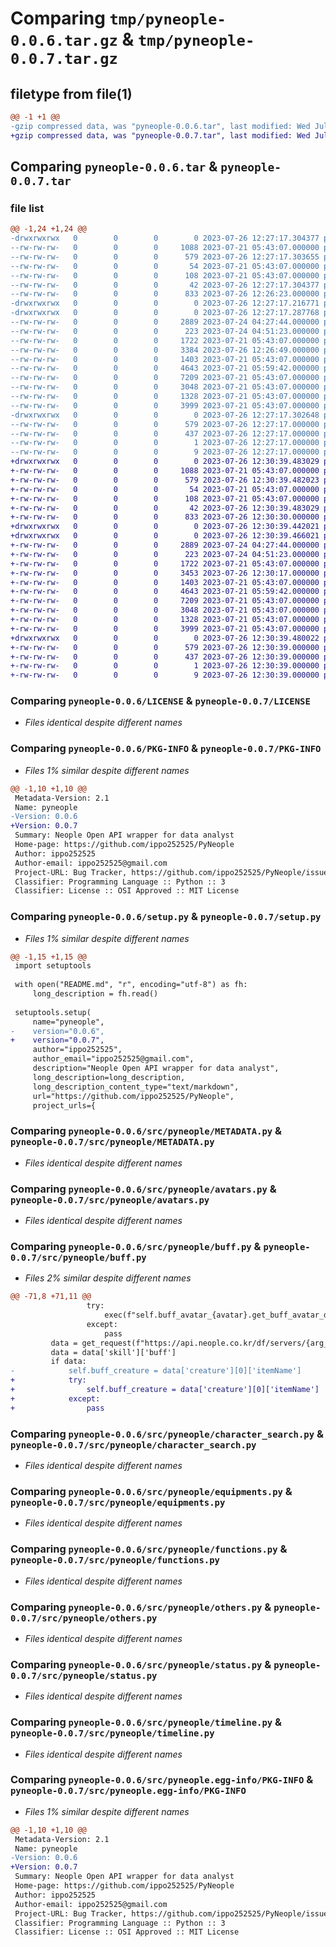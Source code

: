 # Comparing `tmp/pyneople-0.0.6.tar.gz` & `tmp/pyneople-0.0.7.tar.gz`

## filetype from file(1)

```diff
@@ -1 +1 @@
-gzip compressed data, was "pyneople-0.0.6.tar", last modified: Wed Jul 26 12:27:17 2023, max compression
+gzip compressed data, was "pyneople-0.0.7.tar", last modified: Wed Jul 26 12:30:39 2023, max compression
```

## Comparing `pyneople-0.0.6.tar` & `pyneople-0.0.7.tar`

### file list

```diff
@@ -1,24 +1,24 @@
-drwxrwxrwx   0        0        0        0 2023-07-26 12:27:17.304377 pyneople-0.0.6/
--rw-rw-rw-   0        0        0     1088 2023-07-21 05:43:07.000000 pyneople-0.0.6/LICENSE
--rw-rw-rw-   0        0        0      579 2023-07-26 12:27:17.303655 pyneople-0.0.6/PKG-INFO
--rw-rw-rw-   0        0        0       54 2023-07-21 05:43:07.000000 pyneople-0.0.6/README.md
--rw-rw-rw-   0        0        0      108 2023-07-21 05:43:07.000000 pyneople-0.0.6/pyproject.toml
--rw-rw-rw-   0        0        0       42 2023-07-26 12:27:17.304377 pyneople-0.0.6/setup.cfg
--rw-rw-rw-   0        0        0      833 2023-07-26 12:26:23.000000 pyneople-0.0.6/setup.py
-drwxrwxrwx   0        0        0        0 2023-07-26 12:27:17.216771 pyneople-0.0.6/src/
-drwxrwxrwx   0        0        0        0 2023-07-26 12:27:17.287768 pyneople-0.0.6/src/pyneople/
--rw-rw-rw-   0        0        0     2889 2023-07-24 04:27:44.000000 pyneople-0.0.6/src/pyneople/METADATA.py
--rw-rw-rw-   0        0        0      223 2023-07-24 04:51:23.000000 pyneople-0.0.6/src/pyneople/__init__.py
--rw-rw-rw-   0        0        0     1722 2023-07-21 05:43:07.000000 pyneople-0.0.6/src/pyneople/avatars.py
--rw-rw-rw-   0        0        0     3384 2023-07-26 12:26:49.000000 pyneople-0.0.6/src/pyneople/buff.py
--rw-rw-rw-   0        0        0     1403 2023-07-21 05:43:07.000000 pyneople-0.0.6/src/pyneople/character_search.py
--rw-rw-rw-   0        0        0     4643 2023-07-21 05:59:42.000000 pyneople-0.0.6/src/pyneople/equipments.py
--rw-rw-rw-   0        0        0     7209 2023-07-21 05:43:07.000000 pyneople-0.0.6/src/pyneople/functions.py
--rw-rw-rw-   0        0        0     3048 2023-07-21 05:43:07.000000 pyneople-0.0.6/src/pyneople/others.py
--rw-rw-rw-   0        0        0     1328 2023-07-21 05:43:07.000000 pyneople-0.0.6/src/pyneople/status.py
--rw-rw-rw-   0        0        0     3999 2023-07-21 05:43:07.000000 pyneople-0.0.6/src/pyneople/timeline.py
-drwxrwxrwx   0        0        0        0 2023-07-26 12:27:17.302648 pyneople-0.0.6/src/pyneople.egg-info/
--rw-rw-rw-   0        0        0      579 2023-07-26 12:27:17.000000 pyneople-0.0.6/src/pyneople.egg-info/PKG-INFO
--rw-rw-rw-   0        0        0      437 2023-07-26 12:27:17.000000 pyneople-0.0.6/src/pyneople.egg-info/SOURCES.txt
--rw-rw-rw-   0        0        0        1 2023-07-26 12:27:17.000000 pyneople-0.0.6/src/pyneople.egg-info/dependency_links.txt
--rw-rw-rw-   0        0        0        9 2023-07-26 12:27:17.000000 pyneople-0.0.6/src/pyneople.egg-info/top_level.txt
+drwxrwxrwx   0        0        0        0 2023-07-26 12:30:39.483029 pyneople-0.0.7/
+-rw-rw-rw-   0        0        0     1088 2023-07-21 05:43:07.000000 pyneople-0.0.7/LICENSE
+-rw-rw-rw-   0        0        0      579 2023-07-26 12:30:39.482023 pyneople-0.0.7/PKG-INFO
+-rw-rw-rw-   0        0        0       54 2023-07-21 05:43:07.000000 pyneople-0.0.7/README.md
+-rw-rw-rw-   0        0        0      108 2023-07-21 05:43:07.000000 pyneople-0.0.7/pyproject.toml
+-rw-rw-rw-   0        0        0       42 2023-07-26 12:30:39.483029 pyneople-0.0.7/setup.cfg
+-rw-rw-rw-   0        0        0      833 2023-07-26 12:30:30.000000 pyneople-0.0.7/setup.py
+drwxrwxrwx   0        0        0        0 2023-07-26 12:30:39.442021 pyneople-0.0.7/src/
+drwxrwxrwx   0        0        0        0 2023-07-26 12:30:39.466021 pyneople-0.0.7/src/pyneople/
+-rw-rw-rw-   0        0        0     2889 2023-07-24 04:27:44.000000 pyneople-0.0.7/src/pyneople/METADATA.py
+-rw-rw-rw-   0        0        0      223 2023-07-24 04:51:23.000000 pyneople-0.0.7/src/pyneople/__init__.py
+-rw-rw-rw-   0        0        0     1722 2023-07-21 05:43:07.000000 pyneople-0.0.7/src/pyneople/avatars.py
+-rw-rw-rw-   0        0        0     3453 2023-07-26 12:30:17.000000 pyneople-0.0.7/src/pyneople/buff.py
+-rw-rw-rw-   0        0        0     1403 2023-07-21 05:43:07.000000 pyneople-0.0.7/src/pyneople/character_search.py
+-rw-rw-rw-   0        0        0     4643 2023-07-21 05:59:42.000000 pyneople-0.0.7/src/pyneople/equipments.py
+-rw-rw-rw-   0        0        0     7209 2023-07-21 05:43:07.000000 pyneople-0.0.7/src/pyneople/functions.py
+-rw-rw-rw-   0        0        0     3048 2023-07-21 05:43:07.000000 pyneople-0.0.7/src/pyneople/others.py
+-rw-rw-rw-   0        0        0     1328 2023-07-21 05:43:07.000000 pyneople-0.0.7/src/pyneople/status.py
+-rw-rw-rw-   0        0        0     3999 2023-07-21 05:43:07.000000 pyneople-0.0.7/src/pyneople/timeline.py
+drwxrwxrwx   0        0        0        0 2023-07-26 12:30:39.480022 pyneople-0.0.7/src/pyneople.egg-info/
+-rw-rw-rw-   0        0        0      579 2023-07-26 12:30:39.000000 pyneople-0.0.7/src/pyneople.egg-info/PKG-INFO
+-rw-rw-rw-   0        0        0      437 2023-07-26 12:30:39.000000 pyneople-0.0.7/src/pyneople.egg-info/SOURCES.txt
+-rw-rw-rw-   0        0        0        1 2023-07-26 12:30:39.000000 pyneople-0.0.7/src/pyneople.egg-info/dependency_links.txt
+-rw-rw-rw-   0        0        0        9 2023-07-26 12:30:39.000000 pyneople-0.0.7/src/pyneople.egg-info/top_level.txt
```

### Comparing `pyneople-0.0.6/LICENSE` & `pyneople-0.0.7/LICENSE`

 * *Files identical despite different names*

### Comparing `pyneople-0.0.6/PKG-INFO` & `pyneople-0.0.7/PKG-INFO`

 * *Files 1% similar despite different names*

```diff
@@ -1,10 +1,10 @@
 Metadata-Version: 2.1
 Name: pyneople
-Version: 0.0.6
+Version: 0.0.7
 Summary: Neople Open API wrapper for data analyst
 Home-page: https://github.com/ippo252525/PyNeople
 Author: ippo252525
 Author-email: ippo252525@gmail.com
 Project-URL: Bug Tracker, https://github.com/ippo252525/PyNeople/issues
 Classifier: Programming Language :: Python :: 3
 Classifier: License :: OSI Approved :: MIT License
```

### Comparing `pyneople-0.0.6/setup.py` & `pyneople-0.0.7/setup.py`

 * *Files 1% similar despite different names*

```diff
@@ -1,15 +1,15 @@
 import setuptools
 
 with open("README.md", "r", encoding="utf-8") as fh:
     long_description = fh.read()
 
 setuptools.setup(
     name="pyneople",
-    version="0.0.6",
+    version="0.0.7",
     author="ippo252525",
     author_email="ippo252525@gmail.com",
     description="Neople Open API wrapper for data analyst",
     long_description=long_description,
     long_description_content_type="text/markdown",
     url="https://github.com/ippo252525/PyNeople",
     project_urls={
```

### Comparing `pyneople-0.0.6/src/pyneople/METADATA.py` & `pyneople-0.0.7/src/pyneople/METADATA.py`

 * *Files identical despite different names*

### Comparing `pyneople-0.0.6/src/pyneople/avatars.py` & `pyneople-0.0.7/src/pyneople/avatars.py`

 * *Files identical despite different names*

### Comparing `pyneople-0.0.6/src/pyneople/buff.py` & `pyneople-0.0.7/src/pyneople/buff.py`

 * *Files 2% similar despite different names*

```diff
@@ -71,8 +71,11 @@
                 try:
                     exec(f"self.buff_avatar_{avatar}.get_buff_avatar_data(one_slot(data, '{avatar.upper()}'))") 
                 except:
                     pass    
         data = get_request(f"https://api.neople.co.kr/df/servers/{arg_server_id}/characters/{arg_character_id}/skill/buff/equip/creature?apikey={self.__api_key}")
         data = data['skill']['buff']
         if data:
-            self.buff_creature = data['creature'][0]['itemName']
+            try:
+                self.buff_creature = data['creature'][0]['itemName']
+            except:
+                pass
```

### Comparing `pyneople-0.0.6/src/pyneople/character_search.py` & `pyneople-0.0.7/src/pyneople/character_search.py`

 * *Files identical despite different names*

### Comparing `pyneople-0.0.6/src/pyneople/equipments.py` & `pyneople-0.0.7/src/pyneople/equipments.py`

 * *Files identical despite different names*

### Comparing `pyneople-0.0.6/src/pyneople/functions.py` & `pyneople-0.0.7/src/pyneople/functions.py`

 * *Files identical despite different names*

### Comparing `pyneople-0.0.6/src/pyneople/others.py` & `pyneople-0.0.7/src/pyneople/others.py`

 * *Files identical despite different names*

### Comparing `pyneople-0.0.6/src/pyneople/status.py` & `pyneople-0.0.7/src/pyneople/status.py`

 * *Files identical despite different names*

### Comparing `pyneople-0.0.6/src/pyneople/timeline.py` & `pyneople-0.0.7/src/pyneople/timeline.py`

 * *Files identical despite different names*

### Comparing `pyneople-0.0.6/src/pyneople.egg-info/PKG-INFO` & `pyneople-0.0.7/src/pyneople.egg-info/PKG-INFO`

 * *Files 1% similar despite different names*

```diff
@@ -1,10 +1,10 @@
 Metadata-Version: 2.1
 Name: pyneople
-Version: 0.0.6
+Version: 0.0.7
 Summary: Neople Open API wrapper for data analyst
 Home-page: https://github.com/ippo252525/PyNeople
 Author: ippo252525
 Author-email: ippo252525@gmail.com
 Project-URL: Bug Tracker, https://github.com/ippo252525/PyNeople/issues
 Classifier: Programming Language :: Python :: 3
 Classifier: License :: OSI Approved :: MIT License
```

